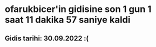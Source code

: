 # ofarukbicer'in gidisine son 1 gun 1 saat 11 dakika 57 saniye kaldi

## Gidis tarihi: 30.09.2022 :(